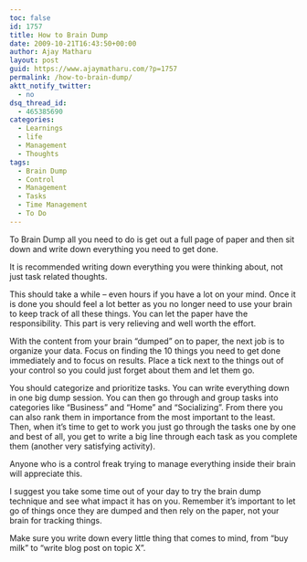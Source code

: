 ```yaml
---
toc: false
id: 1757
title: How to Brain Dump
date: 2009-10-21T16:43:50+00:00
author: Ajay Matharu
layout: post
guid: https://www.ajaymatharu.com/?p=1757
permalink: /how-to-brain-dump/
aktt_notify_twitter:
  - no
dsq_thread_id:
  - 465385690
categories:
  - Learnings
  - life
  - Management
  - Thoughts
tags:
  - Brain Dump
  - Control
  - Management
  - Tasks
  - Time Management
  - To Do
---
```

To Brain Dump all you need to do is get out a full page of paper and then sit down and write down everything you need to get done.

It is recommended writing down everything you were thinking about, not just task related thoughts.

This should take a while – even hours if you have a lot on your mind. Once it is done you should feel a lot better as you no longer need to use your brain to keep track of all these things. You can let the paper have the responsibility. This part is very relieving and well worth the effort.

With the content from your brain “dumped” on to paper, the next job is to organize your data. Focus on finding the 10 things you need to get done immediately and to focus on results. Place a tick next to the things out of your control so you could just forget about them and let them go.

You should categorize and prioritize tasks. You can write everything down in one big dump session. You can then go through and group tasks into categories like “Business” and “Home” and “Socializing”. From there you can also rank them in importance from the most important to the least. Then, when it’s time to get to work you just go through the tasks one by one and best of all, you get to write a big line through each task as you complete them (another very satisfying activity).

Anyone who is a control freak trying to manage everything inside their brain will appreciate this.

I suggest you take some time out of your day to try the brain dump technique and see what impact it has on you. Remember it’s important to let go of things once they are dumped and then rely on the paper, not your brain for tracking things.

Make sure you write down every little thing that comes to mind, from “buy milk” to “write blog post on topic X”.
